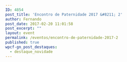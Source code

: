 ```yaml
---
ID: 4854
post_title: 'Encontro de Paternidade 2017 &#8211; 2'
author: Fernando
post_date: 2017-02-20 11:01:58
post_excerpt: ""
layout: event
permalink: /eventos/encontro-de-paternidade-2017-2
published: true
wpcf-gn_post_destaques:
  - destaque_novidade
---
```

